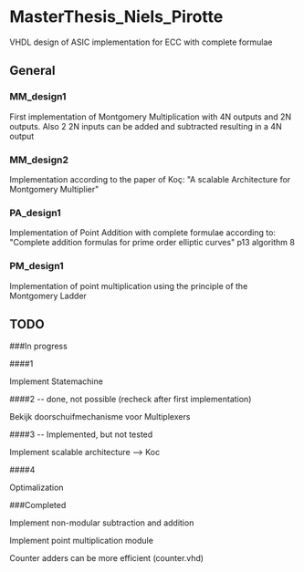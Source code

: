 # MasterThesis_Niels_Pirotte
VHDL design of ASIC implementation for ECC with complete formulae

## General

### MM_design1
First implementation of Montgomery Multiplication with 4N outputs and 2N outputs.
Also 2 2N inputs can be added and subtracted resulting in a 4N output

### MM_design2
Implementation according to the paper of Koç: "A scalable Architecture for Montgomery Multiplier"

### PA_design1
Implementation of Point Addition with complete formulae according to: "Complete addition formulas for prime order elliptic curves" p13 algorithm 8

### PM_design1
Implementation of point multiplication using the principle of the Montgomery Ladder

## TODO

###In progress

####1

Implement Statemachine

####2 -- done, not possible (recheck after first implementation)

Bekijk doorschuifmechanisme voor Multiplexers

####3 -- Implemented, but not tested

Implement scalable architecture --> Koc

####4

Optimalization

###Completed

Implement non-modular subtraction and addition

Implement point multiplication module

Counter adders can be more efficient (counter.vhd)
